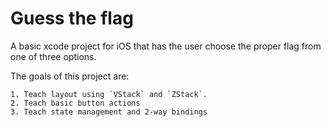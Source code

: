 # Guess the flag

A basic xcode project for iOS that has the user choose the proper flag from one of three options.

The goals of this project are:

    1. Teach layout using `VStack` and `ZStack`.
    2. Teach basic button actions
    3. Teach state management and 2-way bindings
